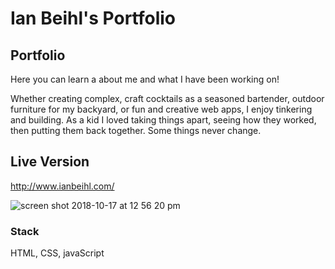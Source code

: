 # Ian Beihl's Portfolio

## Portfolio
Here you can learn a about me and what I have been working on!

Whether creating complex, craft cocktails as a seasoned bartender, outdoor furniture for my backyard, or fun and creative web apps, I enjoy tinkering and building. As a kid I loved taking things apart, seeing how they worked, then putting them back together. Some things never change.

## Live Version
http://www.ianbeihl.com/

![screen shot 2018-10-17 at 12 56 20 pm](https://user-images.githubusercontent.com/38081935/47112766-23fca300-d20c-11e8-86b4-c8c9016f28c4.png)

### Stack
HTML, CSS, javaScript
